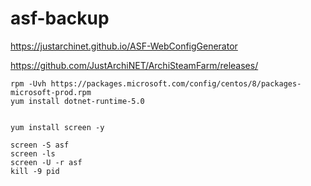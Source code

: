 # asf-backup


https://justarchinet.github.io/ASF-WebConfigGenerator

https://github.com/JustArchiNET/ArchiSteamFarm/releases/

```
rpm -Uvh https://packages.microsoft.com/config/centos/8/packages-microsoft-prod.rpm
yum install dotnet-runtime-5.0


yum install screen -y

screen -S asf
screen -ls
screen -U -r asf
kill -9 pid

```
